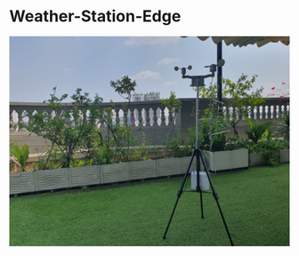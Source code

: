﻿# Weather-Station-Edge
![Overview of my web](https://raw.githubusercontent.com/asianmurphyCo/Weather-Station-Edge/main/20240316_134721.jpg)
